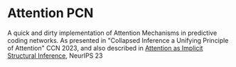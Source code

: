 # Attention PCN
A quick and dirty implementation of Attention Mechanisms in predictive coding networks. As presented in "Collapsed Inference a Unifying Principle of Attention" CCN 2023, and also described in [Attention as Implicit Structural Inference](https://proceedings.neurips.cc/paper_files/paper/2023/hash/4e8a74988bc611495c2d3a5edac8493f-Abstract-Conference.html), NeurIPS 23 
